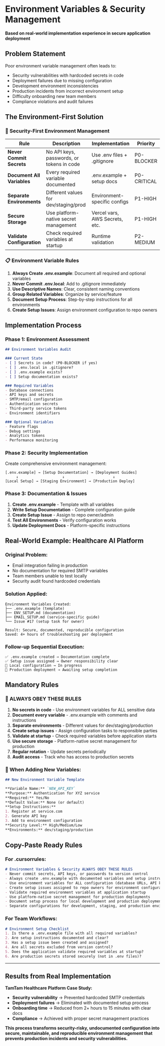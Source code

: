 # Environment Variables & Security Management

**Based on real-world implementation experience in secure application deployment**

## Problem Statement

Poor environment variable management often leads to:
- Security vulnerabilities with hardcoded secrets in code
- Deployment failures due to missing configuration
- Development environment inconsistencies
- Production incidents from incorrect environment setup
- Difficulty onboarding new team members
- Compliance violations and audit failures

## The Environment-First Solution

### **🔐 Security-First Environment Management**

| Rule | Description | Implementation | Priority |
|------|-------------|----------------|----------|
| **Never Commit Secrets** | No API keys, passwords, or tokens in code | Use .env files + .gitignore | P0-BLOCKER |
| **Document All Variables** | Every required variable documented | .env.example + setup docs | P0-CRITICAL |
| **Separate Environments** | Different values for dev/staging/prod | Environment-specific configs | P1-HIGH |
| **Secure Storage** | Use platform-native secret management | Vercel vars, AWS Secrets, etc. | P1-HIGH |
| **Validate Configuration** | Check required variables at startup | Runtime validation | P2-MEDIUM |

### **📋 Environment Variable Rules**

1. **Always Create .env.example**: Document all required and optional variables
2. **Never Commit .env.local**: Add to .gitignore immediately
3. **Use Descriptive Names**: Clear, consistent naming conventions
4. **Group Related Variables**: Organize by service/feature
5. **Document Setup Process**: Step-by-step instructions for all environments
6. **Create Setup Issues**: Assign environment configuration to repo owners

## Implementation Process

### **Phase 1: Environment Assessment**

```markdown
## Environment Variables Audit

### Current State
- [ ] Secrets in code? (P0-BLOCKER if yes)
- [ ] .env.local in .gitignore?
- [ ] .env.example exists?
- [ ] Setup documentation exists?

### Required Variables
- Database connections
- API keys and secrets
- SMTP/email configuration
- Authentication secrets
- Third-party service tokens
- Environment identifiers

### Optional Variables
- Feature flags
- Debug settings
- Analytics tokens
- Performance monitoring
```

### **Phase 2: Security Implementation**

Create comprehensive environment management:
```
[.env.example] → [Setup Documentation] → [Deployment Guides]
     ↓                    ↓                      ↓
[Local Setup] → [Staging Environment] → [Production Deploy]
```

### **Phase 3: Documentation & Issues**

1. **Create .env.example** - Template with all variables
2. **Write Setup Documentation** - Complete configuration guide
3. **Create Setup Issue** - Assign to repo owner/admin
4. **Test All Environments** - Verify configuration works
5. **Update Deployment Docs** - Platform-specific instructions

## Real-World Example: Healthcare AI Platform

### **Original Problem:**
- Email integration failing in production
- No documentation for required SMTP variables
- Team members unable to test locally
- Security audit found hardcoded credentials

### **Solution Applied:**
```
Environment Variables Created:
├── .env.example (template)
├── ENV_SETUP.md (documentation)
├── EMAIL_SETUP.md (service-specific guide)
└── Issue #17 (setup task for owner)

Result: Secure, documented, reproducible configuration
Saved: 4+ hours of troubleshooting per deployment
```

### **Follow-up Sequential Execution:**
```
✅ .env.example created → Documentation complete
✅ Setup issue assigned → Owner responsibility clear
🔄 Local configuration → In progress
🔄 Production deployment → Awaiting setup completion
```

## Mandatory Rules

### **🚨 ALWAYS OBEY THESE RULES**

1. **No secrets in code** - Use environment variables for ALL sensitive data
2. **Document every variable** - .env.example with comments and instructions
3. **Separate environments** - Different values for dev/staging/production
4. **Create setup issues** - Assign configuration tasks to responsible parties
5. **Validate at startup** - Check required variables before application starts
6. **Use secure storage** - Platform-native secret management for production
7. **Regular rotation** - Update secrets periodically
8. **Audit access** - Track who has access to production secrets

### **🔧 When Adding New Variables:**

```markdown
## New Environment Variable Template

**Variable Name:** `NEW_API_KEY`
**Purpose:** Authentication for XYZ service
**Required:** Yes/No
**Default Value:** None (or default)
**Setup Instructions:** 
1. Register at service.com
2. Generate API key
3. Add to environment configuration
**Security Level:** High/Medium/Low
**Environments:** dev/staging/production
```

## Copy-Paste Ready Rules

### **For .cursorrules:**

```markdown
# Environment Variables & Security ALWAYS OBEY THESE RULES
- Never commit secrets, API keys, or passwords to version control
- Always create .env.example with documented variables and setup instructions
- Use environment variables for ALL configuration (database URLs, API keys, etc.)
- Create setup issues assigned to repo owners for environment configuration
- Validate required environment variables at application startup
- Use platform-native secret management for production deployments
- Document setup process for local development and production deployment
- Separate configurations for development, staging, and production environments
```

### **For Team Workflows:**

```markdown
# Environment Setup Checklist
1. Is there a .env.example file with all required variables?
2. Are setup instructions documented and clear?
3. Has a setup issue been created and assigned?
4. Are all secrets excluded from version control?
5. Does the application validate required variables at startup?
6. Are production secrets stored securely (not in .env files)?
```

---

## Results from Real Implementation

**TamTam Healthcare Platform Case Study:**
- **Security vulnerability** → Prevented hardcoded SMTP credentials
- **Deployment failures** → Eliminated with documented setup process
- **Onboarding time** → Reduced from 2+ hours to 15 minutes with clear docs
- **Compliance** → Achieved with proper secret management practices

**This process transforms security-risky, undocumented configuration into secure, maintainable, and reproducible environment management that prevents production incidents and security vulnerabilities.**